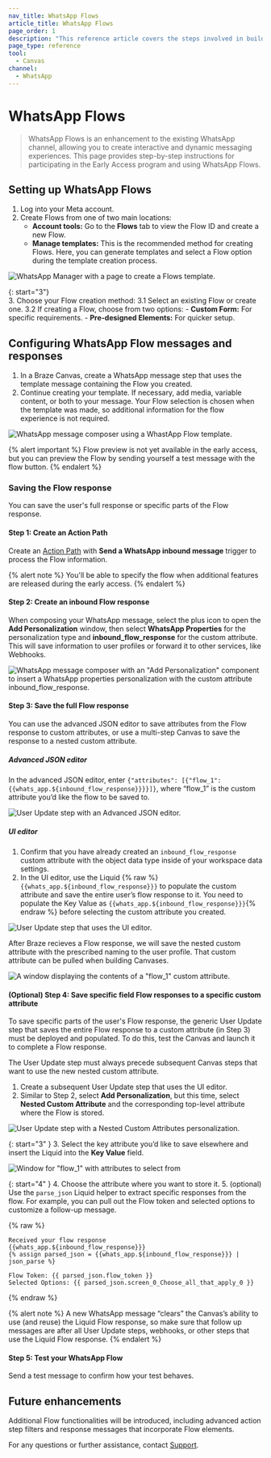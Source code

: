 ```yaml
---
nav_title: WhatsApp Flows
article_title: WhatsApp Flows
page_order: 1
description: "This reference article covers the steps involved in building out and creating a WhatsApp Flows message."
page_type: reference
tool:
  - Canvas
channel:
  - WhatsApp
---
```


# WhatsApp Flows

> WhatsApp Flows is an enhancement to the existing WhatsApp channel, allowing you to create interactive and dynamic messaging experiences. This page provides step-by-step instructions for participating in the Early Access program and using WhatsApp Flows.

## Setting up WhatsApp Flows

1. Log into your Meta account.
2. Create Flows from one of two main locations:
    - **Account tools:** Go to the **Flows** tab to view the Flow ID and create a new Flow.
    - **Manage templates:** This is the recommended method for creating Flows. Here, you can generate templates and select a Flow option during the template creation process.

![WhatsApp Manager with a page to create a Flows template.]()

{: start="3"}  
3. Choose your Flow creation method:
    3.1 Select an existing Flow or create one.
    3.2 If creating a Flow, choose from two options:
        - **Custom Form:** For specific requirements.
        - **Pre-designed Elements:** For quicker setup.

## Configuring WhatsApp Flow messages and responses

1. In a Braze Canvas, create a WhatsApp message step that uses the template message containing the Flow you created.
2. Continue creating your template. If necessary, add media, variable content, or both to your message. Your Flow selection is chosen when the template was made, so additional information for the flow experience is not required.

![WhatsApp message composer using a WhastApp Flow template.]()

{% alert important %}
Flow preview is not yet available in the early access, but you can preview the Flow by sending yourself a test message with the flow button. 
{% endalert %}

### Saving the Flow response

You can save the user's full response or specific parts of the Flow response.

#### Step 1: Create an Action Path

Create an [Action Path]({{site.baseurl}}/user_guide/engagement_tools/canvas/canvas_components/action_paths/) with **Send a WhatsApp inbound message** trigger to process the Flow information.

{% alert note %}
You'll be able to specify the flow when additional features are released during the early access. 
{% endalert %}

#### Step 2: Create an inbound Flow response

When composing your WhatsApp message, select the plus icon to open the **Add Personalization** window, then select **WhatsApp Properties** for the personalization type and **inbound_flow_response** for the custom attribute. This will save information to user profiles or forward it to other services, like Webhooks.

![WhatsApp message composer with an "Add Personalization" component to insert a WhatsApp properties personalization with the custom attribute `inbound_flow_response`.]()

#### Step 3: Save the full Flow response

You can use the advanced JSON editor to save attributes from the Flow response to custom attributes, or use a multi-step Canvas to save the response to a nested custom attribute. 

##### Advanced JSON editor

In the advanced JSON editor, enter `{"attributes": [{"flow_1": {{whats_app.${inbound_flow_response}}}}]}`, where “flow_1” is the custom attribute you’d like the flow to be saved to.

![User Update step with an Advanced JSON editor.]()

##### UI editor

1. Confirm that you have already created an `inbound_flow_response` custom attribute with the object data type inside of your workspace data settings.
2. In the UI editor, use the Liquid {% raw %}```{{whats_app.${inbound_flow_response}}}``` to populate the custom attribute and save the entire user’s flow response to it. You need to populate the Key Value as ```{{whats_app.${inbound_flow_response}}}```{% endraw %} before selecting the custom attribute you created.

![User Update step that uses the UI editor.]()

After Braze recieves a Flow response, we will save the nested custom attribute with the prescribed naming to the user profile. That custom attribute can be pulled when building Canvases. 

![A window displaying the contents of a "flow_1" custom attribute.]()

#### (Optional) Step 4: Save specific field Flow responses to a specific custom attribute 

To save specific parts of the user's Flow response, the generic User Update step that saves the entire Flow response to a custom attribute (in Step 3) must be deployed and populated. To do this, test the Canvas and launch it to complete a Flow response. 

The User Update step must always precede subsequent Canvas steps that want to use the new nested custom attribute.

1. Create a subsequent User Update step that uses the UI editor.
2. Similar to Step 2, select **Add Personalization**, but this time, select **Nested Custom Attribute** and the corresponding top-level attribute where the Flow is stored.  

![User Update step with a Nested Custom Attributes personalization.]()

{: start="3" }
3. Select the key attribute you’d like to save elsewhere and insert the Liquid into the **Key Value** field.

![Window for "flow_1" with attributes to select from]()

{: start="4" }
4. Choose the attribute where you want to store it.
5. (optional) Use the `parse_json` Liquid helper to extract specific responses from the flow. For example, you can pull out the Flow token and selected options to customize a follow-up message.

{% raw %}
```liquid
Received your flow response 
{{whats_app.${inbound_flow_response}}}
{% assign parsed_json = {{whats_app.${inbound_flow_response}}} | json_parse %}

Flow Token: {{ parsed_json.flow_token }}
Selected Options: {{ parsed_json.screen_0_Choose_all_that_apply_0 }}
```
{% endraw %}

{% alert note %}
A new WhatsApp message “clears” the Canvas’s ability to use (and reuse) the Liquid Flow response, so make sure that follow up messages are after all User Update steps, webhooks, or other steps that use the Liquid Flow response. 
{% endalert %}

#### Step 5: Test your WhatsApp Flow

Send a test message to confirm how your test behaves.

## Future enhancements

Additional Flow functionalities will be introduced, including advanced action step filters and response messages that incorporate Flow elements.

For any questions or further assistance, contact [Support]({{site.baseurl}}/braze_support/).